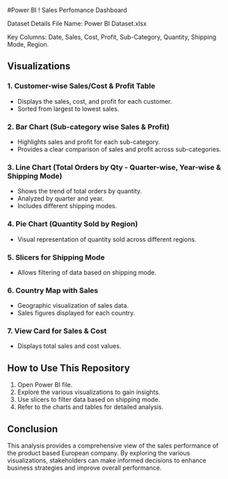 #Power BI ! Sales Perfomance Dashboard

Dataset Details
File Name: Power BI Dataset.xlsx

Key Columns:  Date, Sales, Cost, Profit, Sub-Category, Quantity, Shipping Mode, Region.

## Visualizations

### 1. Customer-wise Sales/Cost & Profit Table
- Displays the sales, cost, and profit for each customer.
- Sorted from largest to lowest sales.

### 2. Bar Chart (Sub-category wise Sales & Profit)
- Highlights sales and profit for each sub-category.
- Provides a clear comparison of sales and profit across sub-categories.

### 3. Line Chart (Total Orders by Qty - Quarter-wise, Year-wise & Shipping Mode)
- Shows the trend of total orders by quantity.
- Analyzed by quarter and year.
- Includes different shipping modes.

### 4. Pie Chart (Quantity Sold by Region)
- Visual representation of quantity sold across different regions.

### 5. Slicers for Shipping Mode
- Allows filtering of data based on shipping mode.

### 6. Country Map with Sales
- Geographic visualization of sales data.
- Sales figures displayed for each country.

### 7. View Card for Sales & Cost
- Displays total sales and cost values.

## How to Use This Repository
1. Open Power BI file.
2. Explore the various visualizations to gain insights.
3. Use slicers to filter data based on shipping mode.
4. Refer to the charts and tables for detailed analysis.

## Conclusion

This analysis provides a comprehensive view of the sales performance of the product based European company. By exploring the various visualizations, stakeholders can make informed decisions to enhance business strategies and improve overall performance.
